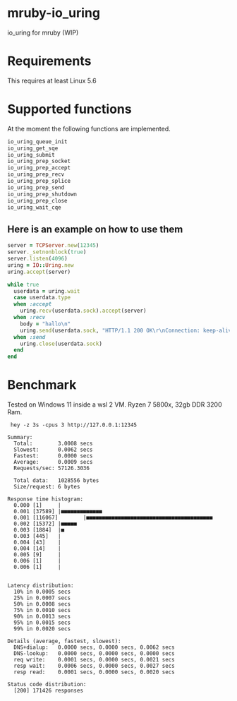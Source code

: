# mruby-io_uring

io_uring for mruby (WIP)

Requirements
============
This requires at least Linux 5.6

Supported functions
===================

At the moment the following functions are implemented.
```c
io_uring_queue_init
io_uring_get_sqe
io_uring_submit
io_uring_prep_socket
io_uring_prep_accept
io_uring_prep_recv
io_uring_prep_splice
io_uring_prep_send
io_uring_prep_shutdown
io_uring_prep_close
io_uring_wait_cqe
```

Here is an example on how to use them
-------------------------------------
```ruby
server = TCPServer.new(12345)
server._setnonblock(true)
server.listen(4096)
uring = IO::Uring.new
uring.accept(server)

while true
  userdata = uring.wait
  case userdata.type
  when :accept
    uring.recv(userdata.sock).accept(server)
  when :recv
    body = "hallo\n"
    uring.send(userdata.sock, "HTTP/1.1 200 OK\r\nConnection: keep-alive\r\nContent-Type: text/plain\r\nContent-Length: #{body.bytesize}\r\n\r\n#{body}")
  when :send
    uring.close(userdata.sock)
  end
end
```

Benchmark
=========

Tested on Windows 11 inside a wsl 2 VM. Ryzen 7 5800x, 32gb DDR 3200 Ram.
```pre
 hey -z 3s -cpus 3 http://127.0.0.1:12345

Summary:
  Total:        3.0008 secs
  Slowest:      0.0062 secs
  Fastest:      0.0000 secs
  Average:      0.0009 secs
  Requests/sec: 57126.3036

  Total data:   1028556 bytes
  Size/request: 6 bytes

Response time histogram:
  0.000 [1]     |
  0.001 [37589] |■■■■■■■■■■■■■
  0.001 [116067]        |■■■■■■■■■■■■■■■■■■■■■■■■■■■■■■■■■■■■■■■■
  0.002 [15372] |■■■■■
  0.003 [1884]  |■
  0.003 [445]   |
  0.004 [43]    |
  0.004 [14]    |
  0.005 [9]     |
  0.006 [1]     |
  0.006 [1]     |


Latency distribution:
  10% in 0.0005 secs
  25% in 0.0007 secs
  50% in 0.0008 secs
  75% in 0.0010 secs
  90% in 0.0013 secs
  95% in 0.0015 secs
  99% in 0.0020 secs

Details (average, fastest, slowest):
  DNS+dialup:   0.0000 secs, 0.0000 secs, 0.0062 secs
  DNS-lookup:   0.0000 secs, 0.0000 secs, 0.0000 secs
  req write:    0.0001 secs, 0.0000 secs, 0.0021 secs
  resp wait:    0.0006 secs, 0.0000 secs, 0.0027 secs
  resp read:    0.0001 secs, 0.0000 secs, 0.0020 secs

Status code distribution:
  [200] 171426 responses
```